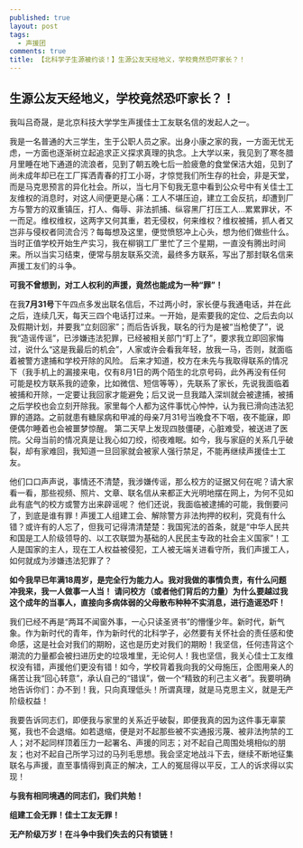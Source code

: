 ```yaml
---
published: true
layout: post
tags:
  - 声援团
comments: true
title: 【北科学子生源被约谈！】生源公友天经地义，学校竟然恐吓家长？！
---
```

## 生源公友天经地义，学校竟然恐吓家长？！

我叫吕奇晟，是北京科技大学学生声援佳士工友联名信的发起人之一。

我是一名普通的大三学生，生于公职人员之家。出身小康之家的我，一方面无忧无虑，一方面也逐渐树立起追求正义探求真理的执念。上大学以来，我见到了寒冬腊月里睡在地下通道的流浪者，见到了朝五晚七后一脸疲惫的食堂保洁大姐，见到了尚未成年却已在工厂挥洒青春的打工小哥，才惊觉我们所生存的社会，非是天堂，而是马克思预言的异化社会。所以，当七月下旬我无意中看到公众号中有关佳士工友维权的消息时，对这人间便更是心痛：工人不堪压迫，建立工会反抗，却遭到厂方与警方的双重镇压，打人、侮辱、非法抓捕、纵容黑厂打压工人…累累罪状，不一而足。维权维权，这两字又何其重，若无侵权，何来维权？维权被捕，抓人者又岂非与侵权者同流合污？每每想及这里，便觉愤怒冲上心头，想为他们做些什么。当时正值学校开始生产实习，我在柳钢工厂里忙了三个星期，一直没有腾出时间来。所以当实习结束，便常与朋友联系交流，最终多方联系，写出了那封联名信来声援工友们的斗争。

**可我不曾想到，对工人权利的声援，竟然也能成为一种“罪”！**

在我**7月31号**下午四点多发出联名信后，不过两小时，家长便与我通电话，并在此之后，连续几天，每天三四个电话打过来。一开始，是索要我的定位、之后去向以及假期计划，并要我“立刻回家”；而后告诉我，联名的行为是被“当枪使了”，说我“造谣传谣”，已涉嫌违法犯罪，已经被相关部门“盯上了”，要求我立即回家悔过，说什么“这是我最后的机会”，人家或许会看我年轻，放我一马，否则，就面临着被警方逮捕和学校开除的风险。
后来才知道，校方在未先与我取得联系的情况下（我手机上的漏接来电，仅有8月1日的两个陌生的北京号码，此外再没有任何可能是校方联系我的迹象，比如微信、短信等等），先联系了家长，先说我面临着被捕和开除，一定要让我回家才能避免；后又说一旦我踏入深圳就会被逮捕，被捕之后学校也会立刻开除我。家里每个人都为这件事忧心忡忡，认为我已滑向违法犯罪的道路。之前就患有糖尿病和甲减的母亲7月31号当晚食不下咽，夜不能寐，即便偶尔睡着也会被噩梦惊醒。
第二天早上发现四肢僵硬，心脏难受，被送进了医院。父母当前的情况真是让我心如刀绞，彻夜难眠。如今，我与家庭的关系几乎破裂，却有家难回，我知道一旦回家就会被家人强行禁足，不能再继续声援佳士工友。

他们口口声声说，事情还不清楚，我涉嫌传谣，那么校方的证据又何在呢？请大家看一看，那些视频、照片、文章、联名信从来都正大光明地摆在网上，为何不见如此有底气的校方或警方出来辟谣呢？
他们还说，我面临被逮捕的可能，我倒要问了，到底是谁有罪！声援工人组建工会、解除警方非法拘押的权利，究竟有什么错？或许有的人忘了，但我可记得清清楚楚：我国宪法的首条，就是“中华人民共和国是工人阶级领导的、以工农联盟为基础的人民民主专政的社会主义国家”！工人是国家的主人，现在工人权益被侵犯，工人被无端关进看守所，我们声援工人，如何就成为涉嫌违法犯罪了？

**如今我早已年满18周岁，是完全行为能力人。我对我做的事情负责，有什么问题冲我来，我一人做事一人当！**
**请问校方（或者他们背后的力量）为什么要越过我这个成年的当事人，直接向多病体弱的父母散布种种不实消息，进行造谣恐吓！**

我们已经不再是“两耳不闻窗外事，一心只读圣贤书”的懵懂少年。新时代，新气象。作为新时代的青年，作为新时代的北科学子，必然要有关怀社会的责任感和使命感，这是社会对我们的期盼，这也是历史对我们的期盼！我坚信，任何违背这个潮流的力量都会被扫进历史的垃圾堆里，无论何人！我也坚信，我关心佳士工友维权没有错，声援他们更没有错！如今，学校背着我向我的父母施压，企图用亲人的痛苦让我“回心转意”，承认自己的“错误”，做一个“精致的利己主义者”。我要明确地告诉你们：办不到！我，只向真理低头！所谓真理，就是马克思主义，就是无产阶级权益！

我要告诉同志们，即便我与家里的关系近乎破裂，即便我真的因为这件事无辜蒙冤，我也不会退缩。如若退缩，便是对不起那些被不实通报污蔑、被非法拘禁的工人；对不起同样顶着压力一起署名、声援的同志；对不起自己周围处境相似的朋友；也对不起自己所学习过的马列毛思想。我会坚定地战斗下去，继续不断地征集联名与声援，直至事情得到真正的解决，工人的冤屈得以平反，工人的诉求得以实现！

**与我有相同境遇的同志们，我们共勉！**

**组建工会无罪！佳士工友无罪！**

**无产阶级万岁！在斗争中我们失去的只有锁链！**

